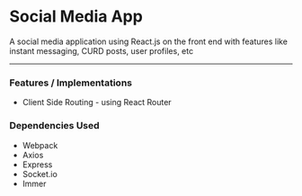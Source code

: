 # Social Media App 
A social media application using React.js on the front end with features like instant messaging, CURD posts, user profiles, etc

---

### Features / Implementations
- Client Side Routing - using React Router

### Dependencies Used
- Webpack
- Axios
- Express
- Socket.io
- Immer
